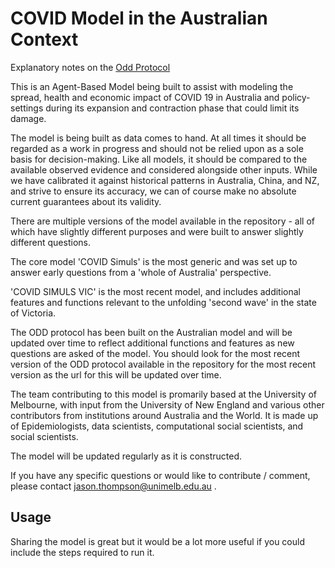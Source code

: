 # COVID Model in the Australian Context

Explanatory notes on the [Odd Protocol](https://github.com/thatstat/COVIDModel/blob/master/ODD%20Protocol/ODD%20Protocol%20Aus%20NZ%20COVID19%20model.pdf)

This is an Agent-Based Model being built to assist with modeling the spread, health and economic impact of COVID 19 in Australia and policy-settings during its expansion and contraction phase that could limit its damage.

The model is being built as data comes to hand. At all times it should be regarded as a work in progress and should not be relied upon as a sole basis for decision-making. Like all models, it should be compared to the available observed evidence and considered alongside other inputs. While we have calibrated it against historical patterns in Australia, China, and NZ, and strive to ensure its accuracy, we can of course make no absolute current guarantees about its validity.

There are multiple versions of the model available in the repository - all of which have slightly different purposes and were built to answer slightly different questions.

The core model 'COVID Simuls' is the most generic and was set up to answer early questions from a 'whole of Australia' perspective.

'COVID SIMULS VIC' is the most recent model, and includes additional features and functions relevant to the unfolding 'second wave' in the state of Victoria.

The ODD protocol has been built on the Australian model and will be updated over time to reflect additional functions and features as new questions are asked of the model. You should look for the most recent version of the ODD protocol available in the repository for the most recent version as the url for this will be updated over time.

The team contributing to this model is promarily based at the University of Melbourne, with input from the University of New England and various other contributors from institutions around Australia and the World. It is made up of Epidemiologists, data scientists, computational social scientists, and social scientists. 

The model will be updated regularly as it is constructed. 

If you have any specific questions or would like to contribute / comment, please contact jason.thompson@unimelb.edu.au .


## Usage

Sharing the model is great but it would be a lot more useful if you could include the steps required to run it.

